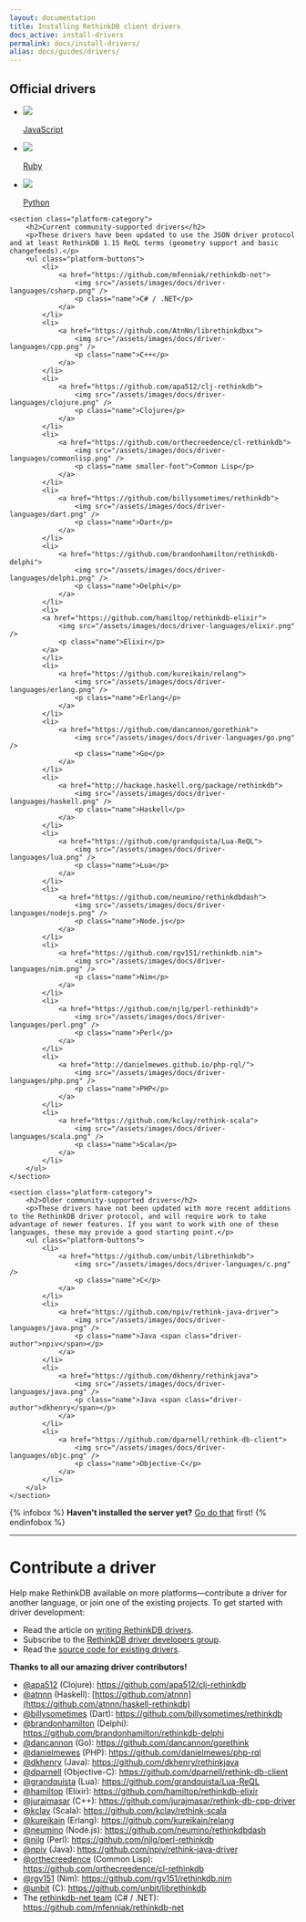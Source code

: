 ```yaml
---
layout: documentation
title: Installing RethinkDB client drivers
docs_active: install-drivers
permalink: docs/install-drivers/
alias: docs/guides/drivers/
---
```


<section class="supported-platforms">
    <section class="platform-category">
        <h2>Official drivers</h2>
        <ul class="platform-buttons">
            <li>
                <a href="javascript/">
                    <img src="/assets/images/docs/driver-languages/javascript.png" />
                    <p class="name">JavaScript</p>
                </a>
            </li>
            <li>
                <a href="ruby/">
                    <img src="/assets/images/docs/driver-languages/ruby.png" />
                    <p class="name">Ruby</p>
                </a>
            </li>
            <li>
                <a href="python/">
                    <img src="/assets/images/docs/driver-languages/python.png" />
                    <p class="name">Python</p>
                </a>
            </li>
        </ul>
    </section>
    
    <section class="platform-category">
        <h2>Current community-supported drivers</h2>
        <p>These drivers have been updated to use the JSON driver protocol and at least RethinkDB 1.15 ReQL terms (geometry support and basic changefeeds).</p>
        <ul class="platform-buttons">
            <li>
                <a href="https://github.com/mfenniak/rethinkdb-net">
                    <img src="/assets/images/docs/driver-languages/csharp.png" />
                    <p class="name">C# / .NET</p>
                </a>
            </li>
            <li>
                <a href="https://github.com/AtnNn/librethinkdbxx">
                    <img src="/assets/images/docs/driver-languages/cpp.png" />
                    <p class="name">C++</p>
                </a>
            </li>
            <li>
                <a href="https://github.com/apa512/clj-rethinkdb">
                    <img src="/assets/images/docs/driver-languages/clojure.png" />
                    <p class="name">Clojure</p>
                </a>
            </li>
            <li>
                <a href="https://github.com/orthecreedence/cl-rethinkdb">
                    <img src="/assets/images/docs/driver-languages/commonlisp.png" />
                    <p class="name smaller-font">Common Lisp</p>
                </a>
            </li>
            <li>
                <a href="https://github.com/billysometimes/rethinkdb">
                    <img src="/assets/images/docs/driver-languages/dart.png" />
                    <p class="name">Dart</p>
                </a>
            </li>
            <li>
                <a href="https://github.com/brandonhamilton/rethinkdb-delphi">
                    <img src="/assets/images/docs/driver-languages/delphi.png" />
                    <p class="name">Delphi</p>
                </a>
            </li>
            <li>
            <a href="https://github.com/hamiltop/rethinkdb-elixir">
                <img src="/assets/images/docs/driver-languages/elixir.png" />
                <p class="name">Elixir</p>
            </a>
            </li>
            <li>
                <a href="https://github.com/kureikain/relang">
                    <img src="/assets/images/docs/driver-languages/erlang.png" />
                    <p class="name">Erlang</p>
                </a>
            </li>
            <li>
                <a href="https://github.com/dancannon/gorethink">
                    <img src="/assets/images/docs/driver-languages/go.png" />
                    <p class="name">Go</p>
                </a>
            </li>
            <li>
                <a href="http://hackage.haskell.org/package/rethinkdb">
                    <img src="/assets/images/docs/driver-languages/haskell.png" />
                    <p class="name">Haskell</p>
                </a>
            </li>
            <li>
                <a href="https://github.com/grandquista/Lua-ReQL">
                    <img src="/assets/images/docs/driver-languages/lua.png" />
                    <p class="name">Lua</p>
                </a>
            </li>
            <li>
                <a href="https://github.com/neumino/rethinkdbdash">
                    <img src="/assets/images/docs/driver-languages/nodejs.png" />
                    <p class="name">Node.js</p>
                </a>
            </li>
            <li>
                <a href="https://github.com/rgv151/rethinkdb.nim">
                    <img src="/assets/images/docs/driver-languages/nim.png" />
                    <p class="name">Nim</p>
                </a>
            </li>
            <li>
                <a href="https://github.com/njlg/perl-rethinkdb">
                    <img src="/assets/images/docs/driver-languages/perl.png" />
                    <p class="name">Perl</p>
                </a>
            </li>
            <li>
                <a href="http://danielmewes.github.io/php-rql/">
                    <img src="/assets/images/docs/driver-languages/php.png" />
                    <p class="name">PHP</p>
                </a>
            </li>
            <li>
                <a href="https://github.com/kclay/rethink-scala">
                    <img src="/assets/images/docs/driver-languages/scala.png" />
                    <p class="name">Scala</p>
                </a>
            </li>
        </ul>
    </section>

    <section class="platform-category">
        <h2>Older community-supported drivers</h2>
        <p>These drivers have not been updated with more recent additions to the RethinkDB driver protocol, and will require work to take advantage of newer features. If you want to work with one of these languages, these may provide a good starting point.</p>
        <ul class="platform-buttons">
            <li>
                <a href="https://github.com/unbit/librethinkdb">
                    <img src="/assets/images/docs/driver-languages/c.png" />
                    <p class="name">C</p>
                </a>
            </li>
            <li>
                <a href="https://github.com/npiv/rethink-java-driver">
                    <img src="/assets/images/docs/driver-languages/java.png" />
                    <p class="name">Java <span class="driver-author">npiv</span></p>
                </a>
            </li>
            <li>
                <a href="https://github.com/dkhenry/rethinkjava">
                    <img src="/assets/images/docs/driver-languages/java.png" />
                    <p class="name">Java <span class="driver-author">dkhenry</span></p>
                </a>
            </li>
            <li>
                <a href="https://github.com/dparnell/rethink-db-client">
                    <img src="/assets/images/docs/driver-languages/objc.png" />
                    <p class="name">Objective-C</p>
                </a>
            </li>
        </ul>
    </section>
</section>

{% infobox %}
    __Haven't installed the server yet?__ [Go do that](/install) first!
{% endinfobox %}

---

# Contribute a driver #

Help make RethinkDB available on more platforms&mdash;contribute a
driver for another language, or join one of the existing projects. To
get started with driver development:

- Read the article on [writing RethinkDB drivers][wd].
- Subscribe to the [RethinkDB driver developers group][gg].
- Read the [source code for existing drivers][sc].

[wd]: /docs/writing-drivers/
[gg]: https://groups.google.com/forum/?fromgroups=#!forum/rethinkdb-dev
[sc]: https://github.com/rethinkdb/rethinkdb/tree/v{{site.version.major}}.x/drivers

__Thanks to all our amazing driver contributors!__

- [@apa512](https://github.com/apa512) (Clojure): <https://github.com/apa512/clj-rethinkdb>
- [@atnnn](https://github.com/atnnn) (Haskell): [https://github.com/atnnn](https://github.com/atnnn/haskell-rethinkdb)
- [@billysometimes](https://github.com/billysometimes) (Dart): <https://github.com/billysometimes/rethinkdb>
- [@brandonhamilton](https://github.com/brandonhamilton) (Delphi): <https://github.com/brandonhamilton/rethinkdb-delphi>
- [@dancannon](https://github.com/dancannon) (Go): <https://github.com/dancannon/gorethink>
- [@danielmewes](https://github.com/danielmewes) (PHP): <https://github.com/danielmewes/php-rql>
- [@dkhenry](https://github.com/dkhenry) (Java): <https://github.com/dkhenry/rethinkjava>
- [@dparnell](https://github.com/dparnell) (Objective-C): <https://github.com/dparnell/rethink-db-client>
- [@grandquista](https://github.com/grandquista) (Lua): <https://github.com/grandquista/Lua-ReQL>
- [@hamiltop](https://github.com/hamiltop) (Elixir): <https://github.com/hamiltop/rethinkdb-elixir>
- [@jurajmasar](https://github.com/jurajmasar) (C++): <https://github.com/jurajmasar/rethink-db-cpp-driver>
- [@kclay](https://github.com/kclay) (Scala): <https://github.com/kclay/rethink-scala>
- [@kureikain](https://github.com/kureikain) (Erlang): <https://github.com/kureikain/relang>
- [@neumino](https://github.com/neumino) (Node.js): <https://github.com/neumino/rethinkdbdash>
- [@njlg](https://github.com/njlg) (Perl): <https://github.com/njlg/perl-rethinkdb>
- [@npiv](https://github.com/npiv/) (Java): <https://github.com/npiv/rethink-java-driver>
- [@orthecreedence](https://github.com/orthecreedence) (Common Lisp): <https://github.com/orthecreedence/cl-rethinkdb>
- [@rgv151](https://github.com/rgv151) (Nim): <https://github.com/rgv151/rethinkdb.nim>
- [@unbit](https://github.com/unbit) (C): <https://github.com/unbit/librethinkdb>
- The [rethinkdb-net team](https://github.com/mfenniak/rethinkdb-net/graphs/contributors) (C# / .NET): <https://github.com/mfenniak/rethinkdb-net>
